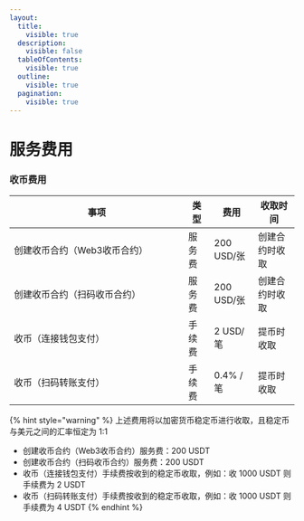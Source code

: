 ```yaml
---
layout:
  title:
    visible: true
  description:
    visible: false
  tableOfContents:
    visible: true
  outline:
    visible: true
  pagination:
    visible: true
---
```


# 服务费用

### 收币费用

<table><thead><tr><th width="292.36328125">事项</th><th>类型</th><th>费用</th><th>收取时间</th></tr></thead><tbody><tr><td>创建收币合约（Web3收币合约）</td><td>服务费</td><td>200 USD/张</td><td>创建合约时收取</td></tr><tr><td>创建收币合约（扫码收币合约）</td><td>服务费</td><td>200 USD/张</td><td>创建合约时收取</td></tr><tr><td>收币（连接钱包支付）</td><td>手续费</td><td>2 USD/笔</td><td>提币时收取</td></tr><tr><td>收币（扫码转账支付）</td><td>手续费</td><td>0.4% /笔</td><td>提币时收取</td></tr></tbody></table>

{% hint style="warning" %}
上述费用将以加密货币稳定币进行收取，且稳定币与美元之间的汇率恒定为 1:1&#x20;

* 创建收币合约（Web3收币合约）服务费：200 USDT
* 创建收币合约（扫码收币合约）服务费：200 USDT
* 收币（连接钱包支付）手续费按收到的稳定币收取，例如：收 1000 USDT 则手续费为 2 USDT
* 收币（扫码转账支付）手续费按收到的稳定币收取，例如：收 1000 USDT 则手续费为 4 USDT
{% endhint %}

